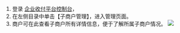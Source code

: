 1.	登录 [企业收付平台控制台]()，
2.	在左侧目录中单击【子商户管理】，进入管理页面。
3.	商户可在此查看子商户所有详情信息，便于了解所属子商户情况。
![](https://main.qcloudimg.com/raw/e557e91fa8d433bcec25f239a486c39a.png)
